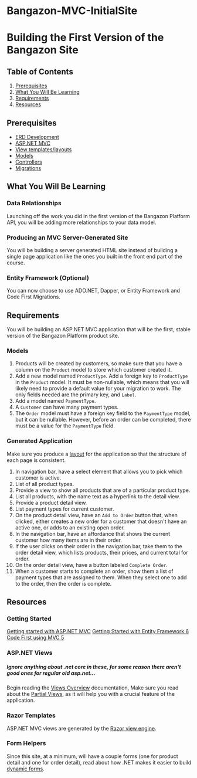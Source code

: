 # Bangazon-MVC-InitialSite
# Building the First Version of the Bangazon Site

## Table of Contents

1. [Prerequisites](#prerequisites)
1. [What You Will Be Learning](#what-you-will-be-learning)
1. [Requirements](#requirements)
1. [Resources](#resources)

## Prerequisites

* [ERD Development](http://www.draw.io)
* [ASP.NET MVC](https://docs.microsoft.com/en-us/aspnet/mvc/overview/getting-started/introduction/getting-started)
* [View templates/layouts](https://docs.microsoft.com/en-us/aspnet/mvc/overview/getting-started/introduction/adding-a-view)
* [Models](https://docs.microsoft.com/en-us/aspnet/mvc/overview/getting-started/introduction/adding-a-model)
* [Controllers](https://docs.microsoft.com/en-us/aspnet/mvc/overview/getting-started/introduction/adding-a-controller)
* [Migrations](https://docs.microsoft.com/en-us/aspnet/mvc/overview/getting-started/getting-started-with-ef-using-mvc/migrations-and-deployment-with-the-entity-framework-in-an-asp-net-mvc-application)

## What You Will Be Learning

### Data Relationships

Launching off the work you did in the first version of the Bangazon Platform API, you will be adding more relationships to your data model.

### Producing an MVC Server-Generated Site

You will be building a server generated HTML site instead of building a single page application like the ones you built in the front end part of the course.

### Entity Framework (Optional)

You can now choose to use ADO.NET, Dapper, or Entity Framework and Code First Migrations.

## Requirements

You will be building an ASP.NET MVC application that will be the first, stable version of the Bangazon Platform product site.

### Models

1. Products will be created by customers, so make sure that you have a column on the `Product` model to store which customer created it.
1. Add a new model named `ProductType`. Add a foreign key to `ProductType` in the `Product` model. It must be non-nullable, which means that you will likely need to provide a default value for your migration to work. The only fields needed are the primary key, and `Label`.
1. Add a model named `PaymentType`.
1. A `Customer` can have many payment types.
1. The `Order` model must have a foreign key field to the `PaymentType` model, but it can be nullable. However, before an order can be completed, there must be a value for the `PaymentType` field.

### Generated Application

Make sure you produce a [layout](https://docs.asp.net/en/latest/mvc/views/layout.html) for the application so that the structure of each page is consistent.

1. In navigation bar, have a select element that allows you to pick which customer is active.
1. List of all product types.
1. Provide a view to show all products that are of a particular product type.
1. List all products, with the name text as a hyperlink to the detail view.
1. Provide a product detail view.
1. List payment types for current customer.
1. On the product detail view, have an `Add to Order` button that, when clicked, either creates a new order for a customer that doesn't have an active one, or adds to an existing open order.
1. In the navigation bar, have an affordance that shows the current customer how many items are in their order.
1. If the user clicks on their order in the navigation bar, take them to the order detail view, which lists products, their prices, and current total for order.
1. On the order detail view, have a button labeled `Complete Order`.
1. When a customer starts to complete an order, show them a list of payment types that are assigned to them. When they select one to add to the order, then the order is complete.


## Resources

### Getting Started

[Getting started with ASP.NET MVC](https://docs.microsoft.com/en-us/aspnet/mvc/overview/getting-started/introduction/getting-started)
[Getting Started with Entity Framework 6 Code First using MVC 5](https://docs.microsoft.com/en-us/aspnet/mvc/overview/getting-started/getting-started-with-ef-using-mvc/)

### ASP.NET Views
##### Ignore anything about .net core in these, for some reason there aren't good ones for regular old asp.net...

Begin reading the [Views Overview](https://docs.asp.net/en/latest/mvc/views/overview.html) documentation, 
Make sure you read about the [Partial Views](https://docs.asp.net/en/latest/mvc/views/partial.html), as it will help you with a crucial feature of the application.  

### Razor Templates

ASP.NET MVC views are generated by the [Razor view engine](https://docs.microsoft.com/en-us/aspnet/core/mvc/views/razor).

### Form Helpers

Since this site, at a minimum, will have a couple forms (one for product detail and one for order detail), read about how .NET makes it easier to build [dynamic forms](https://docs.asp.net/en/latest/mvc/views/working-with-forms.html).
